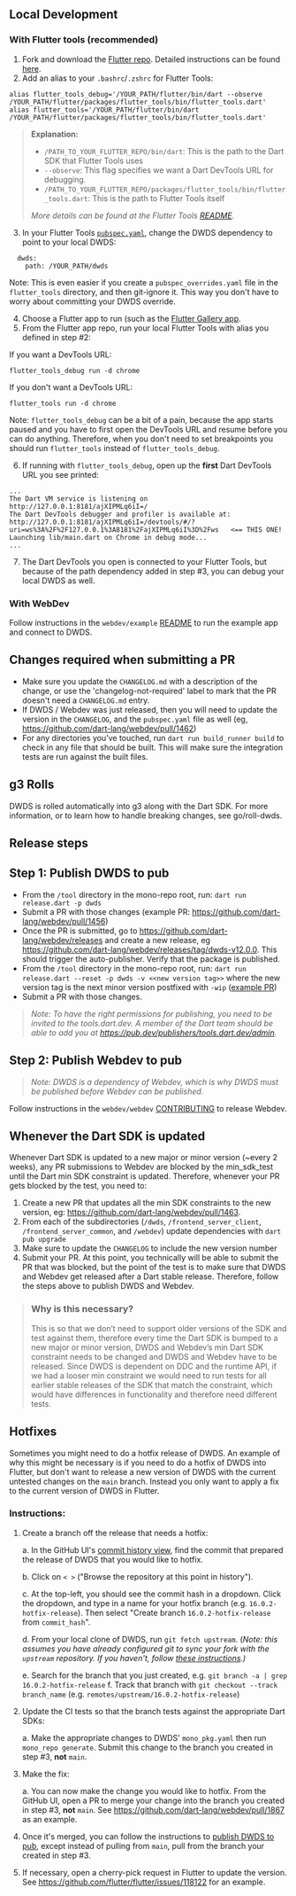 ## Local Development

### With Flutter tools (recommended)

1. Fork and download the [Flutter repo](https://github.com/flutter/flutter).
   Detailed instructions can be found
   [here](https://github.com/flutter/flutter/wiki/Setting-up-the-Framework-development-environment).
1. Add an alias to your `.bashrc`/`.zshrc` for Flutter Tools:

```
alias flutter_tools_debug='/YOUR_PATH/flutter/bin/dart --observe /YOUR_PATH/flutter/packages/flutter_tools/bin/flutter_tools.dart'
alias flutter_tools='/YOUR_PATH/flutter/bin/dart /YOUR_PATH/flutter/packages/flutter_tools/bin/flutter_tools.dart'
```

> **Explanation:**
>
> - `/PATH_TO_YOUR_FLUTTER_REPO/bin/dart`: This is the path to the Dart SDK that
>   Flutter Tools uses
> - `--observe`: This flag specifies we want a Dart DevTools URL for debugging.
> - `/PATH_TO_YOUR_FLUTTER_REPO/packages/flutter_tools/bin/flutter_tools.dart`:
>   This is the path to Flutter Tools itself
>
> _More details can be found at the Flutter Tools
> [README](https://github.com/flutter/flutter/blob/master/packages/flutter_tools/README.md)._

3. In your Flutter Tools
   [`pubspec.yaml`](https://github.com/flutter/flutter/blob/master/packages/flutter_tools/pubspec.yaml),
   change the DWDS dependency to point to your local DWDS:

```
  dwds:
    path: /YOUR_PATH/dwds
```

Note: This is even easier if you create a `pubspec_overrides.yaml` file in the `flutter_tools` directory, and then git-ignore it. This way you don't have to worry about committing your DWDS override.

4. Choose a Flutter app to run (such as the
   [Flutter Gallery app](https://github.com/flutter/flutter/tree/master/dev/integration_tests/flutter_gallery).
1. From the Flutter app repo, run your local Flutter Tools with alias you
   defined in step #2:

If you want a DevTools URL:

```
flutter_tools_debug run -d chrome
```

If you don't want a DevTools URL:

```
flutter_tools run -d chrome
```

Note: `flutter_tools_debug` can be a bit of a pain, because the app starts paused and you have to first open the DevTools URL and resume before you can do anything. Therefore, when you don't need to set breakpoints you should run `flutter_tools` instead of `flutter_tools_debug`.

6. If running with `flutter_tools_debug`, open up the **first** Dart DevTools URL you see printed:

```
...
The Dart VM service is listening on http://127.0.0.1:8181/ajXIPMLq6iI=/
The Dart DevTools debugger and profiler is available at: http://127.0.0.1:8181/ajXIPMLq6iI=/devtools/#/?uri=ws%3A%2F%2F127.0.0.1%3A8181%2FajXIPMLq6iI%3D%2Fws   <== THIS ONE!
Launching lib/main.dart on Chrome in debug mode...
...
```

7. The Dart DevTools you open is connected to your Flutter Tools, but because of
   the path dependency added in step #3, you can debug your local DWDS as well.

### With WebDev

Follow instructions in the `webdev/example` [README](/example/README.md) to run
the example app and connect to DWDS.

## Changes required when submitting a PR

- Make sure you update the `CHANGELOG.md` with a description of the change, or use
  the 'changelog-not-required' label to mark that the PR doesn't need a `CHANGELOG.md`
  entry.
- If DWDS / Webdev was just released, then you will need to update the version
  in the `CHANGELOG`, and the `pubspec.yaml` file as well (eg,
  https://github.com/dart-lang/webdev/pull/1462)
- For any directories you’ve touched, run `dart run build_runner build` to
  check in any file that should be built. This will make sure the integration
  tests are run against the built files.

## g3 Rolls

DWDS is rolled automatically into g3 along with the Dart SDK. For more information, or to learn how to handle breaking changes, see go/roll-dwds.

## Release steps

## Step 1: Publish DWDS to pub

- From the `/tool` directory in the mono-repo root, run: `dart run release.dart -p dwds`
- Submit a PR with those changes (example PR: https://github.com/dart-lang/webdev/pull/1456)
- Once the PR is submitted, go to https://github.com/dart-lang/webdev/releases and create a new
  release, eg https://github.com/dart-lang/webdev/releases/tag/dwds-v12.0.0. This should trigger
  the auto-publisher. Verify that the package is published.
- From the `/tool` directory in the mono-repo root, run: `dart run release.dart --reset -p dwds -v <<new version tag>>` where the new version tag is the next minor version postfixed with `-wip` ([example PR](https://github.com/dart-lang/webdev/pull/2267/files))
- Submit a PR with those changes.

> _Note: To have the right permissions for publishing, you need to be invited to
> the tools.dart.dev. A member of the Dart team should be able to add you at
> https://pub.dev/publishers/tools.dart.dev/admin._

## Step 2: Publish Webdev to pub

> _Note: DWDS is a dependency of Webdev, which is why DWDS must be published
> before Webdev can be published._

Follow instructions in the `webdev/webdev`
[CONTRIBUTING](/webdev/CONTRIBUTING.md) to release Webdev.

## Whenever the Dart SDK is updated

Whenever Dart SDK is updated to a new major or minor version (~every 2 weeks),
any PR submissions to Webdev are blocked by the min_sdk_test until the Dart min
SDK constraint is updated. Therefore, whenever your PR gets blocked by the test,
you need to:

1. Create a new PR that updates all the min SDK constraints to the new version,
   eg: https://github.com/dart-lang/webdev/pull/1463.
1. From each of the subdirectories (`/dwds`, `/frontend_server_client`,
   `/frontend_server_common`, and `/webdev`) update dependencies with
   `dart pub upgrade`
1. Make sure to update the `CHANGELOG` to include the new version number
1. Submit your PR. At this point, you technically will be able to submit the PR
   that was blocked, but the point of the test is to make sure that DWDS and
   Webdev get released after a Dart stable release. Therefore, follow the steps
   above to publish DWDS and Webdev.

> ### Why is this necessary?
>
> This is so that we don’t need to support older versions of the SDK and test
> against them, therefore every time the Dart SDK is bumped to a new major or
> minor version, DWDS and Webdev’s min Dart SDK constraint needs to be
> changed and DWDS and Webdev have to be released. Since DWDS is dependent on
> DDC and the runtime API, if we had a looser min constraint we would need to
> run tests for all earlier stable releases of the SDK that match the
> constraint, which would have differences in functionality and therefore need
> different tests.

## Hotfixes

Sometimes you might need to do a hotfix release of DWDS. An example of why this
might be necessary is if you need to do a hotfix of DWDS into Flutter, but don't
want to release a new version of DWDS with the current untested changes on the
`main` branch. Instead you only want to apply a fix to the current version of
DWDS in Flutter.

### Instructions:

1. Create a branch off the release that needs a hotfix:

   a. In the GitHub UI's
   [commit history view](https://github.com/dart-lang/webdev/commits/main),
   find the commit that prepared the release of DWDS that you would like to
   hotfix.

   b. Click on `< >` ("Browse the repository at this point in history").

   c. At the top-left, you should see the commit hash in a dropdown. Click the
   dropdown, and type in a name for your hotfix branch (e.g.
   `16.0.2-hotfix-release`). Then select "Create branch `16.0.2-hotfix-release`
   from `commit_hash`".

   d. From your local clone of DWDS, run `git fetch upstream`. (_Note: this
   assumes you have already configured git to sync your fork with the `upstream`
   repository. If you haven't, follow
   [these instructions](https://docs.github.com/en/get-started/quickstart/fork-a-repo#configuring-git-to-sync-your-fork-with-the-upstream-repository).)_

   e. Search for the branch that you just created, e.g.
   `git branch -a | grep 16.0.2-hotfix-release` f. Track that branch with
   `git checkout --track branch_name` (e.g.
   `remotes/upstream/16.0.2-hotfix-release`)

1. Update the CI tests so that the branch tests against the appropriate Dart
   SDKs:

   a. Make the appropriate changes to DWDS' `mono_pkg.yaml` then run
   `mono_repo generate`. Submit this change to the branch you created in step
   #3, **not** `main`.

1. Make the fix:

   a. You can now make the change you would like to hotfix. From the GitHub UI,
   open a PR to merge your change into the branch you created in step #3,
   **not** `main`. See https://github.com/dart-lang/webdev/pull/1867 as an
   example.

1. Once it's merged, you can follow the instructions to
   [publish DWDS to pub](#step-2-publish-dwds-to-pub), except instead of pulling
   from `main`, pull from the branch your created in step #3.

1. If necessary, open a cherry-pick request in Flutter to update the version.
   See https://github.com/flutter/flutter/issues/118122 for an example.
